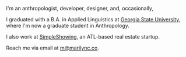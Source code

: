 I'm an anthropologist, developer, designer, and, occasionally, 

I graduated with a B.A. in Applied Linguistics at [Georgia State University](http://gsu.edu), where I'm now a graduate student in Anthropology.

I also work at [SimpleShowing](http://simpleshowing.com), an ATL-based real estate startup.

Reach me via email at [m@marilync.co](mailto:m@marilync.co).